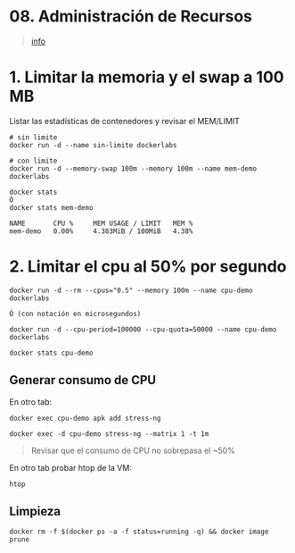 # 08. Administración de Recursos <!-- omit in TOC -->

> [info](https://docs.docker.com/config/containers/resource_constraints/)

# 1. Limitar la memoria y el swap a 100 MB

Listar las estadísticas de contenedores y revisar el MEM/LIMIT

```vim
# sin limite
docker run -d --name sin-limite dockerlabs

# con limite
docker run -d --memory-swap 100m --memory 100m --name mem-demo dockerlabs

docker stats
Ó
docker stats mem-demo
```
```
NAME       CPU %     MEM USAGE / LIMIT   MEM %
mem-demo   0.00%     4.383MiB / 100MiB   4.38%
```

# 2. Limitar el cpu al 50% por segundo

```vim
docker run -d --rm --cpus="0.5" --memory 100m --name cpu-demo dockerlabs

Ó (con notación en microsegundos)

docker run -d --cpu-period=100000 --cpu-quota=50000 --name cpu-demo dockerlabs

docker stats cpu-demo

```

## Generar consumo de CPU

En otro tab:

```vim
docker exec cpu-demo apk add stress-ng

docker exec -d cpu-demo stress-ng --matrix 1 -t 1m
```

> Revisar que el consumo de CPU no sobrepasa el ~50%

En otro tab probar htop de la VM:

```vim
htop
```


## Limpieza
```
docker rm -f $(docker ps -a -f status=running -q) && docker image prune
```
